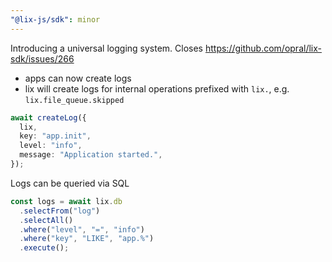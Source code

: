 ```yaml
---
"@lix-js/sdk": minor
---
```


Introducing a universal logging system. Closes https://github.com/opral/lix-sdk/issues/266

- apps can now create logs
- lix will create logs for internal operations prefixed with `lix.`, e.g. `lix.file_queue.skipped`

```ts
await createLog({
  lix,
  key: "app.init",
  level: "info",
  message: "Application started.",
});
```

Logs can be queried via SQL

```ts
const logs = await lix.db
  .selectFrom("log")
  .selectAll()
  .where("level", "=", "info")
  .where("key", "LIKE", "app.%")
  .execute();
```
